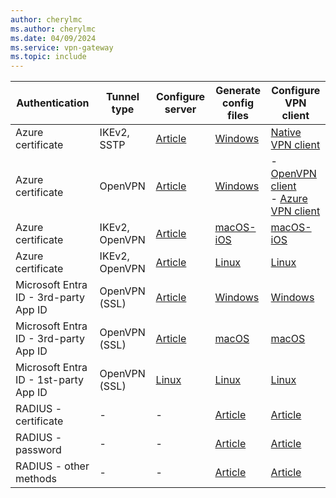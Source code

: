 ```yaml
---
author: cherylmc
ms.author: cherylmc
ms.date: 04/09/2024
ms.service: vpn-gateway
ms.topic: include
---
```


| Authentication | Tunnel type |Configure server| Generate config files| Configure VPN client |
| --- | --- | --- |---| --- |
| Azure certificate | IKEv2, SSTP   | [Article](../articles/vpn-gateway/vpn-gateway-howto-point-to-site-resource-manager-portal.md)|  [Windows](../articles/vpn-gateway/point-to-site-vpn-client-cert-windows.md)| [Native VPN client](../articles/vpn-gateway/point-to-site-vpn-client-certificate-windows-native.md)
| Azure certificate | OpenVPN  | [Article](../articles/vpn-gateway/vpn-gateway-howto-point-to-site-resource-manager-portal.md)|  [Windows](../articles/vpn-gateway/point-to-site-vpn-client-cert-windows.md)|- [OpenVPN client](../articles/vpn-gateway/point-to-site-vpn-client-certificate-windows-openvpn-client.md)<br>- [Azure VPN client](../articles/vpn-gateway/point-to-site-vpn-client-certificate-windows-azure-vpn-client.md)
| Azure certificate | IKEv2, OpenVPN  | [Article](../articles/vpn-gateway/vpn-gateway-howto-point-to-site-resource-manager-portal.md)| [macOS-iOS](../articles/vpn-gateway/point-to-site-vpn-client-cert-mac.md)|[macOS-iOS](../articles/vpn-gateway/point-to-site-vpn-client-cert-mac.md)|
| Azure certificate |  IKEv2, OpenVPN  |  [Article](../articles/vpn-gateway/vpn-gateway-howto-point-to-site-resource-manager-portal.md)| [Linux](../articles/vpn-gateway/point-to-site-vpn-client-cert-linux.md) |[Linux](../articles/vpn-gateway/point-to-site-vpn-client-cert-linux.md) |
| Microsoft Entra ID - 3rd-party App ID |OpenVPN (SSL) |[Article](../articles/vpn-gateway/openvpn-azure-ad-tenant.md) | [Windows](../articles/vpn-gateway/openvpn-azure-ad-client.md) |[Windows](../articles/vpn-gateway/openvpn-azure-ad-client.md) |
| Microsoft Entra ID - 3rd-party App ID| OpenVPN (SSL)|[Article](../articles/vpn-gateway/openvpn-azure-ad-tenant.md)|  [macOS](../articles/vpn-gateway/openvpn-azure-ad-client-mac.md) |[macOS](../articles/vpn-gateway/openvpn-azure-ad-client-mac.md) |
| Microsoft Entra ID - 1st-party App ID | OpenVPN (SSL) | [Linux](../articles/vpn-gateway/point-to-site-entra-application-id-first-party.md) | [Linux](../articles/vpn-gateway/point-to-site-entra-application-id-first-party.md)| [Linux](../articles/vpn-gateway/point-to-site-entra-vpn-client-linux.md) |
| RADIUS - certificate |  - | - |[Article](../articles/vpn-gateway/point-to-site-vpn-client-configuration-radius-certificate.md)|[Article](../articles/vpn-gateway/point-to-site-vpn-client-configuration-radius-certificate.md)|
| RADIUS -  password | - | -  |[Article](../articles/vpn-gateway/point-to-site-vpn-client-configuration-radius-password.md)|[Article](../articles/vpn-gateway/point-to-site-vpn-client-configuration-radius-password.md)|
| RADIUS - other methods |  - | - |[Article](../articles/vpn-gateway/point-to-site-vpn-client-configuration-radius-other.md)|[Article](../articles/vpn-gateway/point-to-site-vpn-client-configuration-radius-other.md)|
